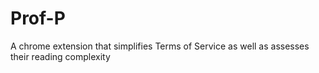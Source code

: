 # Prof-P
A chrome extension that simplifies Terms of Service as well as assesses their reading complexity
